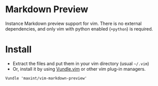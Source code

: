 # Markdown Preview

Instance Markdown preview support for vim.
There is no external dependencies, and only vim with python enabled (`+python`) is required.


# Install

- Extract the files and put them in your vim directory (usual `~/.vim`)
- Or, install it by using [Vundle.vim](https://github.com/gmarik/Vundle.vim) or
  other vim plug-in managers.

```vim
Vundle 'maxint/vim-markdown-preview'
```
